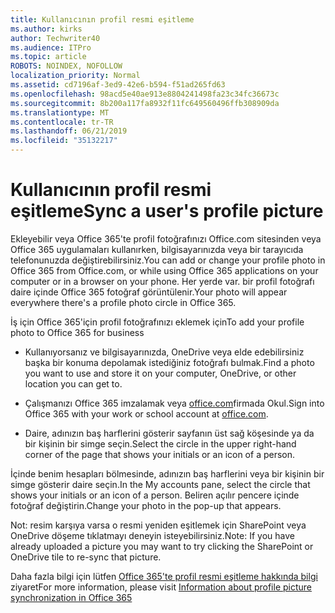 ```yaml
---
title: Kullanıcının profil resmi eşitleme
ms.author: kirks
author: Techwriter40
ms.audience: ITPro
ms.topic: article
ROBOTS: NOINDEX, NOFOLLOW
localization_priority: Normal
ms.assetid: cd7196af-3ed9-42e6-b594-f51ad265fd63
ms.openlocfilehash: 98acd5e40ae913e8804241498fa23c34fc36673c
ms.sourcegitcommit: 8b200a117fa8932f11fc649560496ffb308909da
ms.translationtype: MT
ms.contentlocale: tr-TR
ms.lasthandoff: 06/21/2019
ms.locfileid: "35132217"
---
```

# <a name="sync-a-users-profile-picture"></a><span data-ttu-id="b137e-102">Kullanıcının profil resmi eşitleme</span><span class="sxs-lookup"><span data-stu-id="b137e-102">Sync a user's profile picture</span></span>

<span data-ttu-id="b137e-103">Ekleyebilir veya Office 365'te profil fotoğrafınızı Office.com sitesinden veya Office 365 uygulamaları kullanırken, bilgisayarınızda veya bir tarayıcıda telefonunuzda değiştirebilirsiniz.</span><span class="sxs-lookup"><span data-stu-id="b137e-103">You can add or change your profile photo in Office 365 from Office.com, or while using Office 365 applications on your computer or in a browser on your phone.</span></span> <span data-ttu-id="b137e-104">Her yerde var. bir profil fotoğrafı daire içinde Office 365 fotoğraf görüntülenir.</span><span class="sxs-lookup"><span data-stu-id="b137e-104">Your photo will appear everywhere there's a profile photo circle in Office 365.</span></span>

<span data-ttu-id="b137e-105">İş için Office 365'için profil fotoğrafınızı eklemek için</span><span class="sxs-lookup"><span data-stu-id="b137e-105">To add your profile photo to Office 365 for business</span></span>

- <span data-ttu-id="b137e-106">Kullanıyorsanız ve bilgisayarınızda, OneDrive veya elde edebilirsiniz başka bir konuma depolamak istediğiniz fotoğrafı bulmak.</span><span class="sxs-lookup"><span data-stu-id="b137e-106">Find a photo you want to use and store it on your computer, OneDrive, or other location you can get to.</span></span>

- <span data-ttu-id="b137e-107">Çalışmanızı Office 365 imzalamak veya [office.com](http://www.office.com)firmada Okul.</span><span class="sxs-lookup"><span data-stu-id="b137e-107">Sign into Office 365 with your work or school account at [office.com](http://www.office.com).</span></span>

- <span data-ttu-id="b137e-108">Daire, adınızın baş harflerini gösterir sayfanın üst sağ köşesinde ya da bir kişinin bir simge seçin.</span><span class="sxs-lookup"><span data-stu-id="b137e-108">Select the circle in the upper right-hand corner of the page that shows your initials or an icon of a person.</span></span>

<span data-ttu-id="b137e-109">İçinde benim hesapları bölmesinde, adınızın baş harflerini veya bir kişinin bir simge gösterir daire seçin.</span><span class="sxs-lookup"><span data-stu-id="b137e-109">In the My accounts pane, select the circle that shows your initials or an icon of a person.</span></span> <span data-ttu-id="b137e-110">Beliren açılır pencere içinde fotoğraf değiştirin.</span><span class="sxs-lookup"><span data-stu-id="b137e-110">Change your photo in the pop-up that appears.</span></span>

<span data-ttu-id="b137e-111">Not: resim karşıya varsa o resmi yeniden eşitlemek için SharePoint veya OneDrive döşeme tıklatmayı deneyin isteyebilirsiniz.</span><span class="sxs-lookup"><span data-stu-id="b137e-111">Note: If you have already uploaded a picture you may want to try clicking the SharePoint or OneDrive tile to re-sync that picture.</span></span>

<span data-ttu-id="b137e-112">Daha fazla bilgi için lütfen [Office 365'te profil resmi eşitleme hakkında bilgi](https://support.office.com/article/information-about-profile-picture-synchronization-in-office-365-20594d76-d054-4af4-a660-401133e3d48a?ui=en-US&amp;rs=en-US&amp;ad=US) ziyaret</span><span class="sxs-lookup"><span data-stu-id="b137e-112">For more information, please visit [Information about profile picture synchronization in Office 365](https://support.office.com/article/information-about-profile-picture-synchronization-in-office-365-20594d76-d054-4af4-a660-401133e3d48a?ui=en-US&amp;rs=en-US&amp;ad=US)</span></span>


